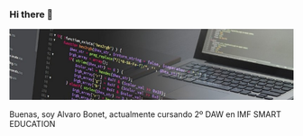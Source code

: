 ### Hi there 👋

![logo](https://github.com/AlvaroBonet/AlvaroBonet/blob/main/assets/1685871630411.jpeg)

Buenas, soy Alvaro Bonet, actualmente cursando 2º DAW en IMF SMART EDUCATION

<!--
**AlvaroBonet/AlvaroBonet** is a ✨ _special_ ✨ repository because its `README.md` (this file) appears on your GitHub profile.

Here are some ideas to get you started:

- 🔭 I’m currently working on ...
- 🌱 I’m currently learning ...
- 👯 I’m looking to collaborate on ...
- 🤔 I’m looking for help with ...
- 💬 Ask me about ...
- 📫 How to reach me: ...
- 😄 Pronouns: ...
- ⚡ Fun fact: ...
-->
